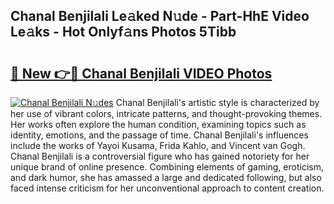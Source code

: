 ## Chanal Benjilali Le𝚊ked N𝚞de - Part-HhE Video Le𝚊ks - Hot Onlyf𝚊ns Photos 5Tibb

# <h2><a href="http://ab79654.deff.icu/?id=Chanal+Benjilali">🔗 New 👉🔴 Chanal Benjilali VIDEO Photos</a></h2>

[![Chanal Benjilali N𝚞des](https://i.imgur.com/rIISA9y.gif)](http://ab79654.deff.icu/?id=Chanal+Benjilali)
Chanal Benjilali's artistic style is characterized by her use of vibrant colors, intricate patterns, and thought-provoking themes. Her works often explore the human condition, examining topics such as identity, emotions, and the passage of time. Chanal Benjilali's influences include the works of Yayoi Kusama, Frida Kahlo, and Vincent van Gogh. Chanal Benjilali is a controversial figure who has gained notoriety for her unique brand of online presence. Combining elements of gaming, eroticism, and dark humor, she has amassed a large and dedicated following, but also faced intense criticism for her unconventional approach to content creation.
